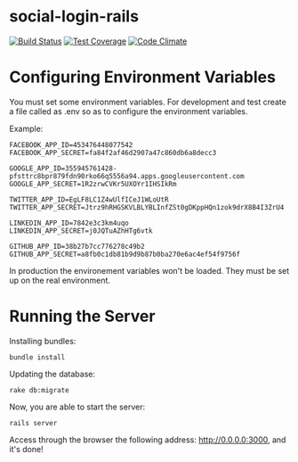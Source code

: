 social-login-rails
==================
[![Build Status](https://travis-ci.org/igordeoliveirasa/social-login-rails.svg?branch=master)](https://travis-ci.org/igordeoliveirasa/social-login-rails)
[![Test Coverage](https://codeclimate.com/github/igordeoliveirasa/social-login-rails/badges/coverage.svg)](https://codeclimate.com/github/igordeoliveirasa/social-login-rails)
[![Code Climate](https://codeclimate.com/github/igordeoliveirasa/social-login-rails/badges/gpa.svg)](https://codeclimate.com/github/igordeoliveirasa/social-login-rails)

Configuring Environment Variables
==================

You must set some environment variables.
For development and test create a file called as .env so as to configure the environment variables.

Example:
```console
FACEBOOK_APP_ID=453476448077542
FACEBOOK_APP_SECRET=fa84f2af46d2907a47c860db6a8decc3

GOOGLE_APP_ID=355945761428-pfsttrc8bpr879fdn90rko66q5556a94.apps.googleusercontent.com
GOOGLE_APP_SECRET=1R2zrwCVKr5UXOYr1IHSIkRm

TWITTER_APP_ID=EgLF8LC1Z4wUlfICeJ1WLoUtR
TWITTER_APP_SECRET=Jtrz9hRHGSKVLBLYBLInfZSt0gDKppHQn1zok9drX8B4I3ZrU4

LINKEDIN_APP_ID=7842e3c3km4uqo
LINKEDIN_APP_SECRET=j0JQTuAZhHTg6vtk

GITHUB_APP_ID=38b27b7cc776278c49b2
GITHUB_APP_SECRET=a8fb0c1db81b9d9b87b0ba270e6ac4ef54f9756f
```
In production the environement variables won't be loaded. They must be set up on the real environment.

Running the Server
==================

Installing bundles:
```console
bundle install
```

Updating the database:
```console
rake db:migrate
```

Now, you are able to start the server:
```console
rails server
```

Access through the browser the following address: http://0.0.0.0:3000, and it's done!
